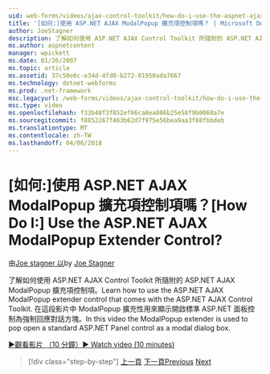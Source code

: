 ```yaml
---
uid: web-forms/videos/ajax-control-toolkit/how-do-i-use-the-aspnet-ajax-modalpopup-extender-control
title: '[如何:]使用 ASP.NET AJAX ModalPopup 擴充項控制項嗎？ | Microsoft Docs'
author: JoeStagner
description: 了解如何使用 ASP.NET AJAX Control Toolkit 所隨附的 ASP.NET AJAX ModalPopup 擴充項控制項。 在這段影片 ModalPopup 使用擴充性...
ms.author: aspnetcontent
manager: wpickett
ms.date: 01/26/2007
ms.topic: article
ms.assetid: 37c50e6c-e34d-4fd0-b272-01950ada7667
ms.technology: dotnet-webforms
ms.prod: .net-framework
msc.legacyurl: /web-forms/videos/ajax-control-toolkit/how-do-i-use-the-aspnet-ajax-modalpopup-extender-control
msc.type: video
ms.openlocfilehash: f33b48f3f852ef66ca8ea086b25e58f9b0060a7e
ms.sourcegitcommit: f8852267f463b62d7f975e56bea9aa3f68fbbdeb
ms.translationtype: MT
ms.contentlocale: zh-TW
ms.lasthandoff: 04/06/2018
---
```

<a name="how-do-i-use-the-aspnet-ajax-modalpopup-extender-control"></a><span data-ttu-id="a66b0-105">[如何:]使用 ASP.NET AJAX ModalPopup 擴充項控制項嗎？</span><span class="sxs-lookup"><span data-stu-id="a66b0-105">[How Do I:] Use the ASP.NET AJAX ModalPopup Extender Control?</span></span>
====================
<span data-ttu-id="a66b0-106">由[Joe stagner 以](https://github.com/JoeStagner)</span><span class="sxs-lookup"><span data-stu-id="a66b0-106">by [Joe Stagner](https://github.com/JoeStagner)</span></span>

<span data-ttu-id="a66b0-107">了解如何使用 ASP.NET AJAX Control Toolkit 所隨附的 ASP.NET AJAX ModalPopup 擴充項控制項。</span><span class="sxs-lookup"><span data-stu-id="a66b0-107">Learn how to use the ASP.NET AJAX ModalPopup extender control that comes with the ASP.NET AJAX Control Toolkit.</span></span> <span data-ttu-id="a66b0-108">在這段影片中 ModalPopup 擴充性用來顯示開啟標準 ASP.NET 面板控制為強制回應對話方塊。</span><span class="sxs-lookup"><span data-stu-id="a66b0-108">In this video the ModalPopup extender is used to pop open a standard ASP.NET Panel control as a modal dialog box.</span></span>

[<span data-ttu-id="a66b0-109">&#9654;觀看影片 （10 分鐘）</span><span class="sxs-lookup"><span data-stu-id="a66b0-109">&#9654; Watch video (10 minutes)</span></span>](https://channel9.msdn.com/Blogs/ASP-NET-Site-Videos/how-do-i-use-the-aspnet-ajax-modalpopup-extender-control)

> [!div class="step-by-step"]
> <span data-ttu-id="a66b0-110">[上一頁](how-do-i-use-the-aspnet-ajax-popup-control-extender.md)
> [下一頁](how-do-i-use-the-aspnet-ajax-alwaysvisible-control-extender.md)</span><span class="sxs-lookup"><span data-stu-id="a66b0-110">[Previous](how-do-i-use-the-aspnet-ajax-popup-control-extender.md)
[Next](how-do-i-use-the-aspnet-ajax-alwaysvisible-control-extender.md)</span></span>
